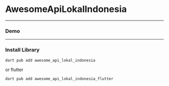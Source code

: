 # AwesomeApiLokalIndonesia


---

### Demo

---

### Install Library

```bash
dart pub add awesome_api_lokal_indonesia
```

or flutter

```bash
dart pub add awesome_api_lokal_indonesia_flutter
```
